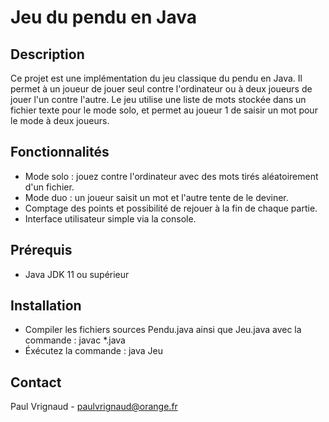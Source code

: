 # Jeu du pendu en Java

## Description
Ce projet est une implémentation du jeu classique du pendu en Java.
Il permet à un joueur de jouer seul contre l'ordinateur ou à deux joueurs de jouer l'un contre l'autre.
Le jeu utilise une liste de mots stockée dans un fichier texte pour le mode solo, et permet au joueur 1 de saisir un mot pour le mode à deux joueurs.

## Fonctionnalités
- Mode solo : jouez contre l'ordinateur avec des mots tirés aléatoirement d'un fichier.
- Mode duo : un joueur saisit un mot et l'autre tente de le deviner.
- Comptage des points et possibilité de rejouer à la fin de chaque partie.
- Interface utilisateur simple via la console.

## Prérequis
- Java JDK 11 ou supérieur

## Installation
- Compiler les fichiers sources Pendu.java ainsi que Jeu.java avec la commande : javac *.java
- Éxécutez la commande : java Jeu

## Contact
Paul Vrignaud - paulvrignaud@orange.fr
